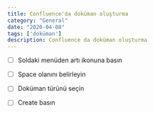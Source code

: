 ```yaml
---
title: Confluence'da doküman oluşturma
category: "General"
date: "2020-04-08"
tags: ['doküman']
description: Confluence da doküman oluşturma
---
```


- [ ] Soldaki menüden artı ikonuna basın

- [ ] Space olanını belirleyin

- [ ] Doküman türünü seçin

- [ ] Create basın

